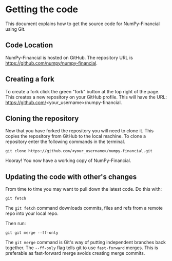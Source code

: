 # Getting the code

This document explains how to get the source code for NumPy-Financial using Git.

## Code Location

NumPy-Financial is hosted on GitHub. The repository URL is https://github.com/numpy/numpy-financial.

## Creating a fork

To create a fork click the green "fork" button at the top right of the page. This creates a new repository on your
GitHub profile. This will have the URL: https://github.com/<your_username>/numpy-financial.

## Cloning the repository

Now that you have forked the repository you will need to clone it. This copies the repository from GitHub to the local
machine. To clone a repository enter the following commands in the terminal.

```shell
git clone https://github.com/<your_username>/numpy-financial.git
```

Hooray! You now have a working copy of NumPy-Financial.


## Updating the code with other's changes

From time to time you may want to pull down the latest code. Do this with:

```shell
git fetch
```

The `git fetch` command downloads commits, files and refs from a remote repo into your local repo.

Then run:

```shell
git git merge --ff-only
```

The `git merge` command is Git's way of putting independent branches back together. The `--ff-only` flag tells git to
use `fast-forward` merges. This is preferable as fast-forward merge avoids creating merge commits.